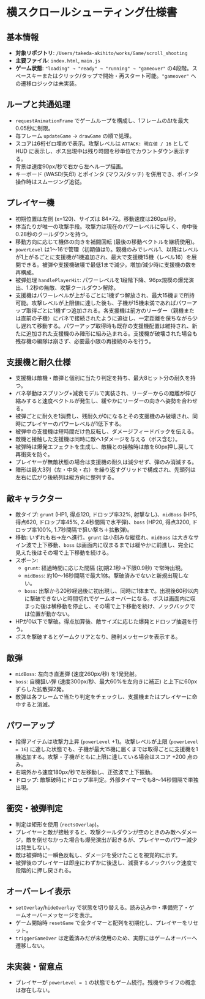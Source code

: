# 横スクロールシューティング仕様書

## 基本情報
- **対象リポジトリ**: `/Users/takeda-akihito/works/Game/scroll_shooting`
- **主要ファイル**: `index.html`, `main.js`
- **ゲーム状態**: `"loading" → "ready" → "running" → "gameover"` の4段階。スペースキーまたはクリック/タップで開始・再スタート可能。`"gameover"` への遷移ロジックは未実装。

## ループと共通処理
- `requestAnimationFrame` でゲームループを構成し、1フレームのΔtを最大0.05秒に制限。
- 毎フレーム `updateGame` → `drawGame` の順で処理。
- スコアは6桁ゼロ埋めで表示。攻撃レベルは `ATTACK: 現在値 / 16` として HUD に表示し、ボス出現中は残り時間を秒単位でカウントダウン表示する。
- 背景は速度90px/秒で右から左へループ描画。
- キーボード (WASD/矢印) とポインタ (マウス/タッチ) を併用でき、ポインタ操作時はスムージング追従。

## プレイヤー機
- 初期位置は左側 (x=120)、サイズは 84×72。移動速度は260px/秒。
- 体当たりが唯一の攻撃手段。攻撃力は現在のパワーレベルに等しく、命中後0.28秒のクールダウンを持つ。
- 移動方向に応じて機体の向きを補間回転 (最後の移動ベクトルを継続使用)。
- `powerLevel` は1〜16で管理（初期値は1）。親機のみでレベル1、以降はレベルが1上がるごとに支援機が1機追加され、最大で支援機15機（レベル16）を展開できる。被弾や支援機破壊で最低1まで減少。増加/減少時に支援機の数を再構成。
- 被弾処理 `handlePlayerHit`: パワーレベルを1段階下降、96px規模の爆発演出、1.2秒の無敵、攻撃クールダウン解除。
- 支援機はパワーレベルが上がるごとに1機ずつ解放され、最大15機まで所持可能。攻撃レベルが上限値に達した後も、子機が15機未満であればパワーアップ取得ごとに1機ずつ追加される。各支援機は前方のリーダー（親機または直前の子機）にバネで接続されたように追従し、一定距離を保ちながら少し遅れて移動する。パワーアップ取得時も既存の支援機配置は維持され、新たに追加された支援機のみ陣形に組み込まれる。支援機が破壊された場合も残存機の編隊は崩さず、必要最小限の再接続のみを行う。

## 支援機と耐久仕様
- 支援機は敵機・敵弾と個別に当たり判定を持ち、最大8ヒット分の耐久を持つ。
- バネ挙動はスプリング+減衰モデルで実装され、リーダーからの距離が伸び縮みすると速度ベクトルが発生し、緩やかにリーダーの向きへ姿勢を合わせる。
- 被弾ごとに耐久を1消費し、残耐久が0になるとその支援機のみ破壊され、同時にプレイヤーのパワーレベルが1低下する。
- 被弾中の支援機は短時間だけ色反転し、ダメージフィードバックを伝える。
- 敵機と接触した支援機は同時に敵へ1ダメージを与える（ボス含む）。
- 被弾時は爆発エフェクトを生成し、敵機との接触時は敵を60px押し戻して再衝突を防ぐ。
- プレイヤーが無敵状態の場合は支援機の耐久は減少せず、弾のみ消滅する。
- 陣形は最大3列（左・中央・右）を繰り返すグリッドで構成され、先頭列は左右に広がり後続列は縦方向に整列する。

## 敵キャラクター
- 敵タイプ: `grunt` (HP1, 得点120, ドロップ率32%, 射撃なし)、`midBoss` (HP5, 得点620, ドロップ率45%, 2.4秒間隔で水平弾)、`boss` (HP20, 得点3200, ドロップ率100%, 1.7秒間隔で狙い撃ち＋拡散弾)。
- 移動: いずれも右→左へ進行。`grunt` は小刻みな縦揺れ、`midBoss` は大きなサイン波で上下移動、`boss` は画面内に収まるまでは緩やかに前進し、完全に見えた後はその場で上下移動を続ける。
- スポーン:
  - `grunt`: 経過時間に応じた間隔 (初期2.1秒→下限0.9秒) で常時出現。
  - `midBoss`: 約10〜16秒間隔で最大1体。撃破済みでないと新規出現しない。
  - `boss`: 出撃から20秒経過後に初出現し、同時に1体まで。出現後60秒以内に撃破できないと時間切れでゲームオーバーになる。ボスは画面内に収まった後は横移動を停止し、その場で上下移動を続け、ノックバックでは位置が動かない。
- HPが0以下で撃破。得点加算後、敵サイズに応じた爆発とドロップ抽選を行う。
- ボスを撃破するとゲームクリアとなり、勝利メッセージを表示する。

## 敵弾
- `midBoss`: 左向き直進弾 (速度260px/秒) を1発発射。
- `boss`: 自機狙い弾 (速度300px/秒、最大60%を左向きに補正) と上下に60pxずらした拡散弾2発。
- 敵弾は各フレームで当たり判定をチェックし、支援機またはプレイヤーに命中すると消滅。

## パワーアップ
- 拾得アイテムは攻撃力上昇 (`powerLevel` +1)。攻撃レベルが上限 (`powerLevel = 16`) に達した状態でも、子機が最大15機に届くまでは取得ごとに支援機を1機追加する。攻撃・子機がともに上限に達している場合はスコア +200 点のみ。
- 右端外から速度180px/秒で左移動し、正弦波で上下振動。
- ドロップ: 敵撃破時にドロップ率判定。外部タイマーでも8〜14秒間隔で単独出現。

## 衝突・被弾判定
- 判定は矩形を使用 (`rectsOverlap`)。
- プレイヤーと敵が接触すると、攻撃クールダウンが空のときのみ敵へダメージ。敵を倒せなかった場合も爆発演出が起きるが、プレイヤーのパワー減少は発生しない。
- 敵は被弾時に一瞬色反転し、ダメージを受けたことを視覚的に示す。
- 被弾後のプレイヤーは即座にわずかに後退し、減衰するノックバック速度で段階的に押し戻される。

## オーバーレイ表示
- `setOverlay`/`hideOverlay` で状態を切り替える。読み込み中・準備完了・ゲームオーバーメッセージを表示。
- ゲーム開始時 `resetGame` で全タイマーと配列を初期化し、プレイヤーをリセット。
- `triggerGameOver` は定義済みだが未使用のため、実際にはゲームオーバーへ遷移しない。

## 未実装・留意点
- プレイヤーが `powerLevel = 1` の状態でもゲーム続行。残機やライフの概念は存在しない。
